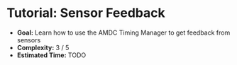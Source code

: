 # Tutorial: Sensor Feedback

- **Goal:** Learn how to use the AMDC Timing Manager to get feedback from sensors
- **Complexity:** 3 / 5
- **Estimated Time:** TODO